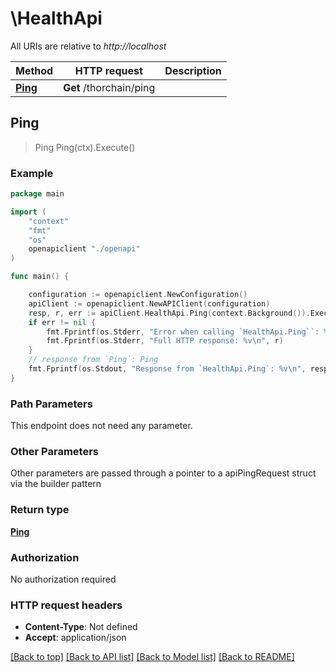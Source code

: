 # \HealthApi

All URIs are relative to *http://localhost*

Method | HTTP request | Description
------------- | ------------- | -------------
[**Ping**](HealthApi.md#Ping) | **Get** /thorchain/ping | 



## Ping

> Ping Ping(ctx).Execute()



### Example

```go
package main

import (
    "context"
    "fmt"
    "os"
    openapiclient "./openapi"
)

func main() {

    configuration := openapiclient.NewConfiguration()
    apiClient := openapiclient.NewAPIClient(configuration)
    resp, r, err := apiClient.HealthApi.Ping(context.Background()).Execute()
    if err != nil {
        fmt.Fprintf(os.Stderr, "Error when calling `HealthApi.Ping``: %v\n", err)
        fmt.Fprintf(os.Stderr, "Full HTTP response: %v\n", r)
    }
    // response from `Ping`: Ping
    fmt.Fprintf(os.Stdout, "Response from `HealthApi.Ping`: %v\n", resp)
}
```

### Path Parameters

This endpoint does not need any parameter.

### Other Parameters

Other parameters are passed through a pointer to a apiPingRequest struct via the builder pattern


### Return type

[**Ping**](Ping.md)

### Authorization

No authorization required

### HTTP request headers

- **Content-Type**: Not defined
- **Accept**: application/json

[[Back to top]](#) [[Back to API list]](../README.md#documentation-for-api-endpoints)
[[Back to Model list]](../README.md#documentation-for-models)
[[Back to README]](../README.md)

